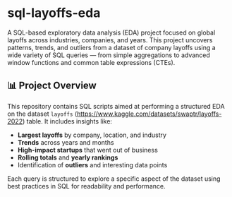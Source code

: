 # sql-layoffs-eda

A SQL-based exploratory data analysis (EDA) project focused on global layoffs across industries, companies, and years. This project uncovers patterns, trends, and outliers from a dataset of company layoffs using a wide variety of SQL queries — from simple aggregations to advanced window functions and common table expressions (CTEs).

## 📊 Project Overview

This repository contains SQL scripts aimed at performing a structured EDA on the dataset `layoffs` (https://www.kaggle.com/datasets/swaptr/layoffs-2022) table. It includes insights like:


- **Largest layoffs** by company, location, and industry  
- **Trends** across years and months  
- **High-impact startups** that went out of business  
- **Rolling totals** and **yearly rankings**  
- Identification of **outliers** and interesting data points  

Each query is structured to explore a specific aspect of the dataset using best practices in SQL for readability and performance.
